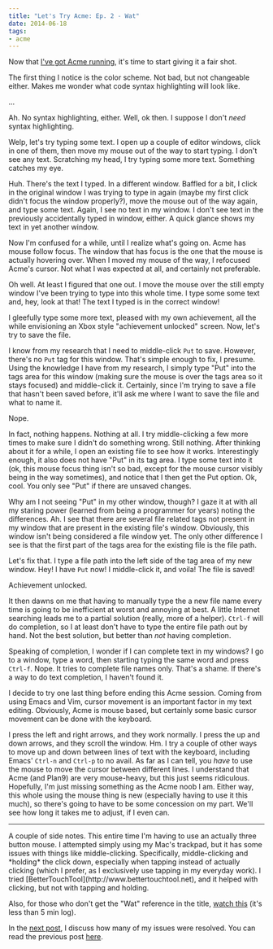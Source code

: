 ```yaml
---
title: "Let's Try Acme: Ep. 2 - Wat"
date: 2014-06-18
tags: 
- acme
---
```

Now that [I've got Acme running](/blog/2014/06/18/lets-try-acme-ep-1-hello/), it's time to start giving it a fair shot.
<!--more-->
The first thing I notice is the color scheme. Not bad, but not changeable either. Makes me wonder what code syntax highlighting will look like.

...

Ah. No syntax highlighting, either. Well, ok then. I suppose I don't *need* syntax highlighting.

Welp, let's try typing some text. I open up a couple of editor windows, click in one of them, then move my mouse out of the way to start typing. I don't see any text. Scratching my head, I try typing some more text. Something catches my eye.

Huh. There's the text I typed. In a different window. Baffled for a bit, I click in the original window I was trying to type in again (maybe my first click didn't focus the window properly?), move the mouse out of the way again, and type some text. Again, I see no text in my window. I don't see text in the previously accidentally typed in window, either. A quick glance shows my text in yet another window.

Now I'm confused for a while, until I realize what's going on. Acme has mouse follow focus. The window that has focus is the one that the mouse is actually hovering over. When I moved my mouse of the way, I refocused Acme's cursor. Not what I was expected at all, and certainly not preferable.

Oh well. At least I figured that one out. I move the mouse over the still empty window I've been trying to type into this whole time. I type some some text and, hey, look at that! The text I typed is in the correct window!

I gleefully type some more text, pleased with my own achievement, all the while envisioning an Xbox style "achievement unlocked" screen. Now, let's try to save the file.

I know from my research that I need to middle-click `Put` to save. However, there's no `Put` tag for this window. That's simple enough to fix, I presume. Using the knowledge I have from my research, I simply type "Put" into the tags area for this window (making sure the mouse is over the tags area so it stays focused) and middle-click it. Certainly, since I'm trying to save a file that hasn't been saved before, it'll ask me where I want to save the file and what to name it.

Nope.

In fact, nothing happens. Nothing at all. I try middle-clicking a few more times to make sure I didn't do something wrong. Still nothing. After thinking about it for a while, I open an existing file to see how it works. Interestingly enough, it also does not have "Put" in its tag area. I type some text into it (ok, this mouse focus thing isn't so bad, except for the mouse cursor visibly being in the way sometimes), and notice that I then get the Put option. Ok, cool. You only see "Put" if there are unsaved changes.

Why am I not seeing "Put" in my other window, though? I gaze it at with all my staring power (learned from being a programmer for years) noting the differences. Ah. I see that there are several file related tags not present in my window that are present in the existing file's window. Obviously, this window isn't being considered a file window yet. The only other difference I see is that the first part of the tags area for the existing file is the file path. 

Let's fix that. I type a file path into the left side of the tag area of my new window. Hey! I have `Put` now! I middle-click it, and voila! The file is saved!

Achievement unlocked.

It then dawns on me that having to manually type the a new file name every time is going to be inefficient at worst and annoying at best. A little Internet searching leads me to a partial solution (really, more of a helper). `Ctrl-f` will do completion, so I at least don't have to type the entire file path out by hand. Not the best solution, but better than *not* having completion.

Speaking of completion, I wonder if I can complete text in my windows? I go to a window, type a word, then starting typing the same word and press `Ctrl-f`. Nope. It tries to complete file names only. That's a shame. If there's a way to do text completion, I haven't found it.

I decide to try one last thing before ending this Acme session. Coming from using Emacs and Vim, cursor movement is an important factor in my text editing. Obviously, Acme is mouse based, but certainly some basic cursor movement can be done with the keyboard.

I press the left and right arrows, and they work normally. I press the up and down arrows, and they scroll the window. Hm. I try a couple of other ways to move up and down between lines of text with the keyboard, including Emacs' `Ctrl-n` and `Ctrl-p` to no avail. As far as I can tell, you *have* to use the mouse to move the cursor between different lines. I understand that Acme (and Plan9) are very mouse-heavy, but this just seems ridiculous. Hopefully, I'm just missing something as the Acme noob I am. Either way, this whole using the mouse thing is new (especially having to use it this much), so there's going to have to be some concession on my part. We'll see how long it takes me to adjust, if I even can.
<hr />
A couple of side notes. This entire time I'm having to use an actually three button mouse. I attempted simply using my Mac's trackpad, but it has some issues with things like middle-clicking. Specifically, middle-clicking and *holding* the click down, especially when tapping instead of actually clicking (which I prefer, as I exclusively use tapping in my everyday work). I tried [BetterTouchTool](http://www.bettertouchtool.net), and it helped with clicking, but not with tapping and holding.

Also, for those who don't get the "Wat" reference in the title, [watch this](https://www.destroyallsoftware.com/talks/wat) (it's less than 5 min log).

In the [next post](/blog/2014/06/19/lets-try-acme-ep-3-problem-solving/), I discuss how many of my issues were resolved. You can read the previous post [here](/blog/2014/06/18/lets-try-acme-ep-1-hello/).
